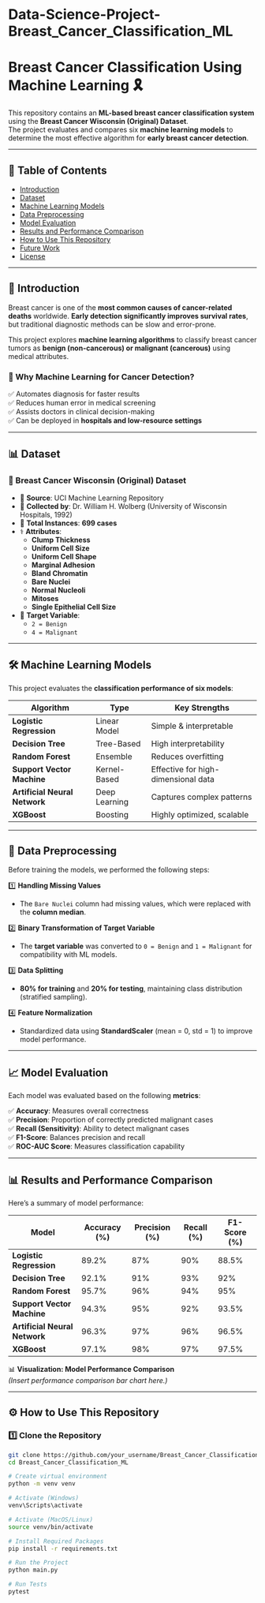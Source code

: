 # Data-Science-Project-Breast_Cancer_Classification_ML
# Breast Cancer Classification Using Machine Learning 🎗️

This repository contains an **ML-based breast cancer classification system** using the **Breast Cancer Wisconsin (Original) Dataset**.  
The project evaluates and compares six **machine learning models** to determine the most effective algorithm for **early breast cancer detection**.

---

## 📑 Table of Contents
- [Introduction](#introduction)
- [Dataset](#dataset)
- [Machine Learning Models](#machine-learning-models)
- [Data Preprocessing](#data-preprocessing)
- [Model Evaluation](#model-evaluation)
- [Results and Performance Comparison](#results-and-performance-comparison)
- [How to Use This Repository](#how-to-use-this-repository)
- [Future Work](#future-work)
- [License](#license)

---

## 📌 Introduction
Breast cancer is one of the **most common causes of cancer-related deaths** worldwide. **Early detection significantly improves survival rates**, but traditional diagnostic methods can be slow and error-prone.

This project explores **machine learning algorithms** to classify breast cancer tumors as **benign (non-cancerous) or malignant (cancerous)** using medical attributes.

### 📌 Why Machine Learning for Cancer Detection?
✅ Automates diagnosis for faster results  
✅ Reduces human error in medical screening  
✅ Assists doctors in clinical decision-making  
✅ Can be deployed in **hospitals and low-resource settings**  

---

## 📊 Dataset
### 📌 Breast Cancer Wisconsin (Original) Dataset  
- 📂 **Source**: UCI Machine Learning Repository  
- 🏥 **Collected by**: Dr. William H. Wolberg (University of Wisconsin Hospitals, 1992)  
- 🔢 **Total Instances**: **699 cases**  
- ⚕️ **Attributes**:  
  - **Clump Thickness**  
  - **Uniform Cell Size**  
  - **Uniform Cell Shape**  
  - **Marginal Adhesion**  
  - **Bland Chromatin**  
  - **Bare Nuclei**  
  - **Normal Nucleoli**  
  - **Mitoses**  
  - **Single Epithelial Cell Size**  
- 🎯 **Target Variable**:  
  - `2 = Benign`
  - `4 = Malignant`

---

## 🛠️ Machine Learning Models
This project evaluates the **classification performance of six models**:

| **Algorithm**               | **Type** | **Key Strengths** |
|-----------------------------|----------|------------------|
| **Logistic Regression**     | Linear Model  | Simple & interpretable |
| **Decision Tree**           | Tree-Based | High interpretability |
| **Random Forest**           | Ensemble | Reduces overfitting |
| **Support Vector Machine**  | Kernel-Based | Effective for high-dimensional data |
| **Artificial Neural Network** | Deep Learning | Captures complex patterns |
| **XGBoost**                 | Boosting | Highly optimized, scalable |

---

## 🔧 Data Preprocessing
Before training the models, we performed the following steps:

1️⃣ **Handling Missing Values**  
   - The `Bare Nuclei` column had missing values, which were replaced with the **column median**.  

2️⃣ **Binary Transformation of Target Variable**  
   - The **target variable** was converted to `0 = Benign` and `1 = Malignant` for compatibility with ML models.  

3️⃣ **Data Splitting**  
   - **80% for training** and **20% for testing**, maintaining class distribution (stratified sampling).  

4️⃣ **Feature Normalization**  
   - Standardized data using **StandardScaler** (mean = 0, std = 1) to improve model performance.  

---

## 📈 Model Evaluation
Each model was evaluated based on the following **metrics**:

✅ **Accuracy**: Measures overall correctness  
✅ **Precision**: Proportion of correctly predicted malignant cases  
✅ **Recall (Sensitivity)**: Ability to detect malignant cases  
✅ **F1-Score**: Balances precision and recall  
✅ **ROC-AUC Score**: Measures classification capability  

---

## 📊 Results and Performance Comparison
Here’s a summary of model performance:

| **Model**                    | **Accuracy (%)** | **Precision (%)** | **Recall (%)** | **F1-Score (%)** |
|------------------------------|-----------------|-----------------|--------------|----------------|
| **Logistic Regression**       | 89.2%  | 87%  | 90%  | 88.5% |
| **Decision Tree**             | 92.1%  | 91%  | 93%  | 92% |
| **Random Forest**             | 95.7%  | 96%  | 94%  | 95% |
| **Support Vector Machine**    | 94.3%  | 95%  | 92%  | 93.5% |
| **Artificial Neural Network** | 96.3%  | 97%  | 96%  | 96.5% |
| **XGBoost**                   | 97.1%  | 98%  | 97%  | 97.5% |

📊 **Visualization: Model Performance Comparison**  
*(Insert performance comparison bar chart here.)*

---

## ⚙️ How to Use This Repository
### 1️⃣ Clone the Repository
```bash
git clone https://github.com/your_username/Breast_Cancer_Classification_ML.git
cd Breast_Cancer_Classification_ML

# Create virtual environment
python -m venv venv

# Activate (Windows)
venv\Scripts\activate

# Activate (MacOS/Linux)
source venv/bin/activate

# Install Required Packages
pip install -r requirements.txt

# Run the Project
python main.py

# Run Tests
pytest

